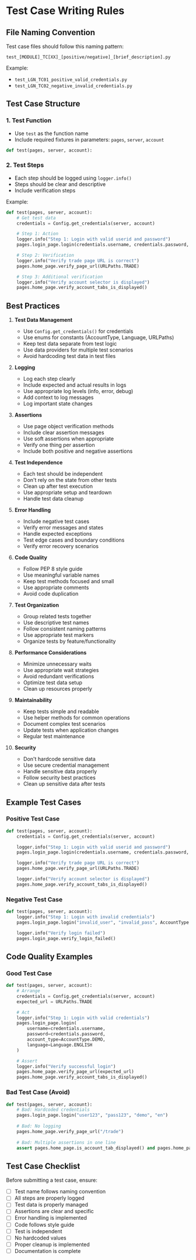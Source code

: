 # Test Case Writing Rules

## File Naming Convention

Test case files should follow this naming pattern:
```
test_[MODULE]_TC[XX]_[positive/negative]_[brief_description].py
```

Example:
- `test_LGN_TC01_positive_valid_credentials.py`
- `test_LGN_TC02_negative_invalid_credentials.py`

## Test Case Structure

### 1. Test Function
- Use `test` as the function name
- Include required fixtures in parameters: `pages`, `server`, `account`
```python
def test(pages, server, account):
```

### 2. Test Steps
- Each step should be logged using `logger.info()`
- Steps should be clear and descriptive
- Include verification steps

Example:

```python
def test(pages, server, account):
    # Get test data
    credentials = Config.get_credentials(server, account)

    # Step 1: Action
    logger.info("Step 1: Login with valid userid and password")
    pages.login_page.login(credentials.username, credentials.password, AccountType.DEMO, Language.ENGLISH)

    # Step 2: Verification
    logger.info("Verify trade page URL is correct")
    pages.home_page.verify_page_url(URLPaths.TRADE)

    # Step 3: Additional verification
    logger.info("Verify account selector is displayed")
    pages.home_page.verify_account_tabs_is_displayed()
```

## Best Practices

1. **Test Data Management**
   - Use `Config.get_credentials()` for credentials
   - Use enums for constants (AccountType, Language, URLPaths)
   - Keep test data separate from test logic
   - Use data providers for multiple test scenarios
   - Avoid hardcoding test data in test files

2. **Logging**
   - Log each step clearly
   - Include expected and actual results in logs
   - Use appropriate log levels (info, error, debug)
   - Add context to log messages
   - Log important state changes

3. **Assertions**
   - Use page object verification methods
   - Include clear assertion messages
   - Use soft assertions when appropriate
   - Verify one thing per assertion
   - Include both positive and negative assertions

4. **Test Independence**
   - Each test should be independent
   - Don't rely on the state from other tests
   - Clean up after test execution
   - Use appropriate setup and teardown
   - Handle test data cleanup

5. **Error Handling**
   - Include negative test cases
   - Verify error messages and states
   - Handle expected exceptions
   - Test edge cases and boundary conditions
   - Verify error recovery scenarios

6. **Code Quality**
   - Follow PEP 8 style guide
   - Use meaningful variable names
   - Keep test methods focused and small
   - Use appropriate comments
   - Avoid code duplication

7. **Test Organization**
   - Group related tests together
   - Use descriptive test names
   - Follow consistent naming patterns
   - Use appropriate test markers
   - Organize tests by feature/functionality

8. **Performance Considerations**
   - Minimize unnecessary waits
   - Use appropriate wait strategies
   - Avoid redundant verifications
   - Optimize test data setup
   - Clean up resources properly

9. **Maintainability**
   - Keep tests simple and readable
   - Use helper methods for common operations
   - Document complex test scenarios
   - Update tests when application changes
   - Regular test maintenance

10. **Security**
    - Don't hardcode sensitive data
    - Use secure credential management
    - Handle sensitive data properly
    - Follow security best practices
    - Clean up sensitive data after tests

## Example Test Cases

### Positive Test Case

```python
def test(pages, server, account):
    credentials = Config.get_credentials(server, account)

    logger.info("Step 1: Login with valid userid and password")
    pages.login_page.login(credentials.username, credentials.password, AccountType.DEMO, Language.ENGLISH)

    logger.info("Verify trade page URL is correct")
    pages.home_page.verify_page_url(URLPaths.TRADE)

    logger.info("Verify account selector is displayed")
    pages.home_page.verify_account_tabs_is_displayed()
```

### Negative Test Case
```python
def test(pages, server, account):
    logger.info("Step 1: Login with invalid credentials")
    pages.login_page.login("invalid_user", "invalid_pass", AccountType.DEMO, Language.ENGLISH)

    logger.info("Verify login failed")
    pages.login_page.verify_login_failed()
```

## Code Quality Examples

### Good Test Case

```python
def test(pages, server, account):
    # Arrange
    credentials = Config.get_credentials(server, account)
    expected_url = URLPaths.TRADE

    # Act
    logger.info("Step 1: Login with valid credentials")
    pages.login_page.login(
        username=credentials.username,
        password=credentials.password,
        account_type=AccountType.DEMO,
        language=Language.ENGLISH
    )

    # Assert
    logger.info("Verify successful login")
    pages.home_page.verify_page_url(expected_url)
    pages.home_page.verify_account_tabs_is_displayed()
```

### Bad Test Case (Avoid)
```python
def test(pages, server, account):
    # Bad: Hardcoded credentials
    pages.login_page.login("user123", "pass123", "demo", "en")
    
    # Bad: No logging
    pages.home_page.verify_page_url("/trade")
    
    # Bad: Multiple assertions in one line
    assert pages.home_page.is_account_tab_displayed() and pages.home_page.is_trade_tab_displayed()
```

## Test Case Checklist

Before submitting a test case, ensure:
- [ ] Test name follows naming convention
- [ ] All steps are properly logged
- [ ] Test data is properly managed
- [ ] Assertions are clear and specific
- [ ] Error handling is implemented
- [ ] Code follows style guide
- [ ] Test is independent
- [ ] No hardcoded values
- [ ] Proper cleanup is implemented
- [ ] Documentation is complete 